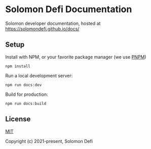 # Solomon Defi Documentation

Solomon developer documentation, hosted at https://solomondefi.github.io/docs/

## Setup

Install with NPM, or your favorite package manager (we use [PNPM](https://github.com/pnpm/pnpm))

```
npm install
```

Run a local development server:
```
npm run docs:dev
```

Build for production:
```
npm run docs:build
```

## License

[MIT](https://opensource.org/licenses/gpl-3.0)

Copyright (c) 2021-present, Solomon Defi
